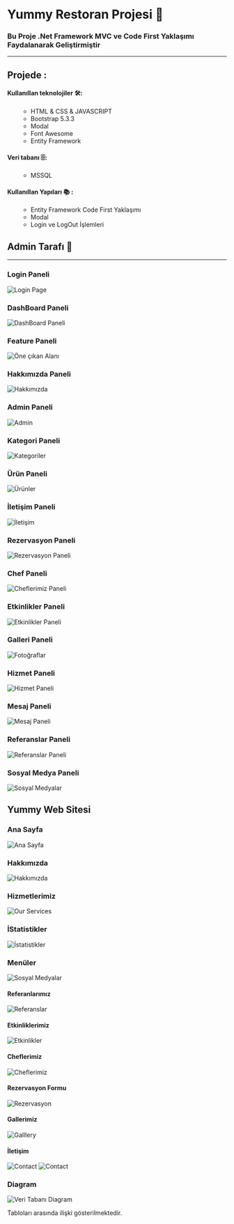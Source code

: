 ﻿﻿<html>
<head>
    <link rel="stylesheet" href="https://cdnjs.cloudflare.com/ajax/libs/font-awesome/5.15.4/css/all.min.css">
</head>
<body>

# Yummy Restoran Projesi 🚀

### Bu Proje .Net Framework MVC ve Code First Yaklaşımı Faydalanarak Geliştirmiştir
<hr />

## Projede :

#### Kullanıllan teknolojiler  🛠:

   <ul style="list-style:circle; margin-left:30px"> 
		<li> HTML & CSS & JAVASCRIPT </li>
		<li> Bootstrap 5.3.3 </li>
		<li> Modal </li>
		<li> Font Awesome </li>
		<li> Entity Framework</li>
   </ul>

#### Veri tabanı 🗄️: 

<ul style="list-style:circle; margin-left:30px">
	<li>MSSQL</li>
</ul>

#### Kullanıllan Yapıları 	📚 :

<ul style="list-style:circle; margin-left:30px">
	<li> Entity Framework Code First Yaklaşımı </li>
	<li> Modal </li>
	<li> Login ve LogOut İşlemleri </li>

</ul>

## Admin Tarafı 🔧
 <hr/>

### Login Paneli
<img src="screenshoots/img/LoginPage.PNG" alt="Login Page"/>

### DashBoard Paneli
<img src="screenshoots/img/dashboard.PNG" alt="DashBoard Paneli"/>

### Feature Paneli
<img src="screenshoots/img/feature.PNG" alt="Öne çıkan Alanı"/>

### Hakkımızda Paneli
<img src="screenshoots/img/aboutPage.PNG" alt="Hakkımızda"/>

### Admin Paneli
<img src="screenshoots/img/adminPage.PNG" alt="Admin"/>

### Kategori Paneli
<img src="screenshoots/img/Category.PNG" alt="Kategoriler"/>

### Ürün Paneli
<img src="screenshoots/img/Product.PNG" alt="Ürünler"/>

### İletişim Paneli
<img src="screenshoots/img/contact.PNG" alt="İletişim"/>

### Rezervasyon Paneli
<img src="screenshoots/img/reservation.PNG" alt="Rezervasyon Paneli"/>

### Chef Paneli
<img src="screenshoots/img/chefPage.PNG" alt="Cheflerimiz Paneli"/>

### Etkinlikler Paneli
<img src="screenshoots/img/Event.PNG" alt="Etkinlikler Paneli"/>

### Galleri Paneli
<img src="screenshoots/img/Gallery.PNG" alt="Fotoğraflar"/>


### Hizmet Paneli
<img src="screenshoots/img/service.PNG" alt="Hizmet Paneli"/>

### Mesaj Paneli
<img src="screenshoots/img/Message.PNG" alt="Mesaj Paneli"/>

### Referanslar Paneli
<img src="screenshoots/img/referanslar.PNG" alt="Referanslar Paneli"/>

### Sosyal Medya Paneli
<img src="screenshoots/img/SocialMedia.PNG" alt="Sosyal Medyalar "/>

## Yummy Web Sitesi  

### Ana Sayfa 
<img src="screenshoots/img/YummyHomePage.PNG" alt="Ana Sayfa "/>

### Hakkımızda 
<img src="screenshoots/img/YummyAbout.PNG" alt="Hakkımızda "/>

### Hizmetlerimiz
<img src="screenshoots/img/YummyHizmetr.PNG" alt="Our Services "/>

### İStatistikler 
<img src="screenshoots/img/Statistik.PNG" alt="İstatistikler "/>

### Menüler 
<img src="screenshoots/img/Menuler.PNG" alt="Sosyal Medyalar "/>

 #### Referanlarımız 
<img src="screenshoots/img/YummyTestimonial.PNG" alt="Referanslar"/>

#### Etkinliklerimiz 
<img src="screenshoots/img/YummyEtkinlik.PNG" alt="Etkinlikler"/>

#### Cheflerimiz 
<img src="screenshoots/img/Cheflerimiz.PNG" alt="Cheflerimiz"/>

#### Rezervasyon Formu 
<img src="screenshoots/img/YummyRezervasyon.PNG" alt="Rezervasyon"/>

#### Gallerimiz 
<img src="screenshoots/img/YummyGallery.PNG" alt="Galllery"/>

#### İletişim 
<img src="screenshoots/img/YummyContact.PNG" alt="Contact"/>
<img src="screenshoots/img/YummyContactInfo.PNG" alt="Contact"/>

### Diagram 
<img src="screenshoots/img/diagram1.PNG" alt="Veri Tabanı Diagram"/>

 Tabloları arasında ilişki gösterilmektedir.
</body>
<html>